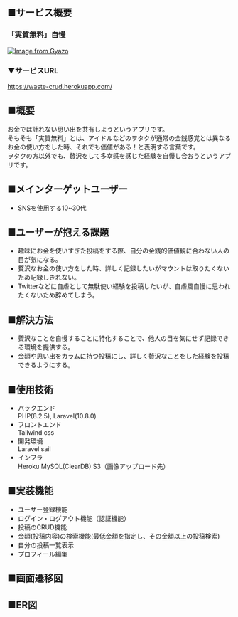 ## ■サービス概要
### 「実質無料」自慢
[![Image from Gyazo](https://i.gyazo.com/577820f39d978903d8c495119018a6be.png)](https://gyazo.com/577820f39d978903d8c495119018a6be)
### ▼サービスURL
https://waste-crud.herokuapp.com/

## ■概要
お金では計れない思い出を共有しようというアプリです。  
そもそも「実質無料」とは、アイドルなどのヲタクが通常の金銭感覚とは異なるお金の使い方をした時、それでも価値がある！と表明する言葉です。  
ヲタクの方以外でも、贅沢をして多幸感を感じた経験を自慢し合おうというアプリです。  

## ■メインターゲットユーザー
- SNSを使用する10~30代

## ■ユーザーが抱える課題
- 趣味にお金を使いすぎた投稿をする際、自分の金銭的価値観に合わない人の目が気になる。
- 贅沢なお金の使い方をした時、詳しく記録したいがマウントは取りたくないため記録しきれない。
- Twitterなどに自虐として無駄使い経験を投稿したいが、自虐風自慢に思われたくないため辞めてしまう。

## ■解決方法
- 贅沢なことを自慢することに特化することで、他人の目を気にせず記録できる環境を提供する。
- 金額や思い出をカラムに持つ投稿にし、詳しく贅沢なことをした経験を投稿できるようにする。

## ■使用技術
 - バックエンド  
 PHP(8.2.5), Laravel(10.8.0)
 - フロントエンド  
 Tailwind css
 - 開発環境  
 Laravel sail
 - インフラ  
 Heroku
 MySQL(ClearDB)
 S3（画像アップロード先）

## ■実装機能
 - ユーザー登録機能
 - ログイン・ログアウト機能（認証機能）
 - 投稿のCRUD機能
 - 金額(投稿内容)の検索機能(最低金額を指定し、その金額以上の投稿検索)
 - 自分の投稿一覧表示
 - プロフィール編集

## ■画面遷移図


## ■ER図

